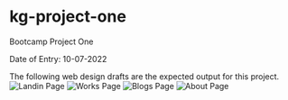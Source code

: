# kg-project-one

Bootcamp Project One
 
 Date of Entry: 10-07-2022
 
 The following web design drafts are the expected output for this project.
 ![Landin Page](https://user-images.githubusercontent.com/91439231/194537454-781a11e3-8648-47b7-b494-363dee1be0b1.png)
![Works Page](https://user-images.githubusercontent.com/91439231/194537497-98c9cfa4-9321-4188-a9cb-77a80bc11e14.png)
![Blogs Page](https://user-images.githubusercontent.com/91439231/194537514-c1d181d5-c5b9-4514-99ca-87471261e125.png)
![About Page](https://user-images.githubusercontent.com/91439231/194537524-c4a44d7d-778f-4565-8341-41c4530dc4e9.png)
